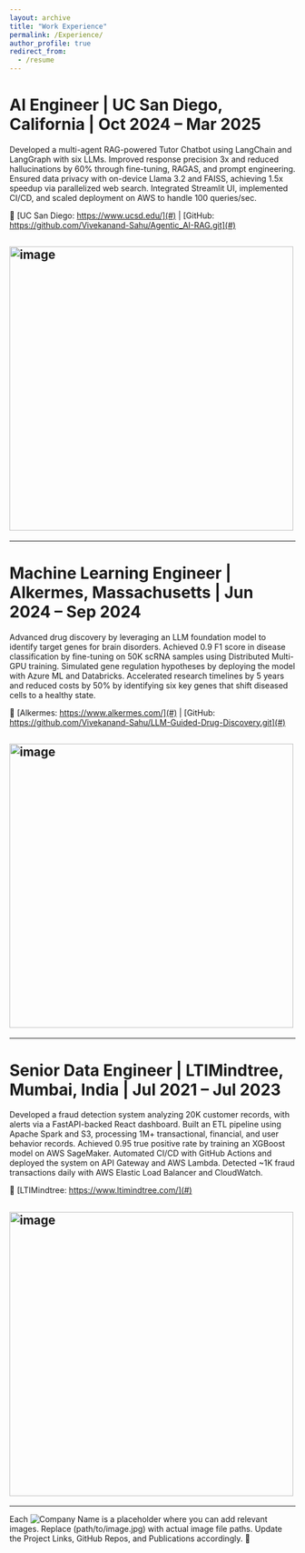 ```yaml
---
layout: archive
title: "Work Experience"
permalink: /Experience/
author_profile: true
redirect_from:
  - /resume
---
```


# AI Engineer  |  UC San Diego, California  |  Oct 2024 – Mar 2025  

Developed a multi-agent RAG-powered Tutor Chatbot using LangChain and LangGraph with six LLMs. Improved response precision 3x and reduced hallucinations by 60% through fine-tuning, RAGAS, and prompt engineering. Ensured data privacy with on-device Llama 3.2 and FAISS, achieving 1.5x speedup via parallelized web search. Integrated Streamlit UI, implemented CI/CD, and scaled deployment on AWS to handle 100 queries/sec.  

🔗 [UC San Diego: https://www.ucsd.edu/](#) | [GitHub: https://github.com/Vivekanand-Sahu/Agentic_AI-RAG.git](#)
## <img width="500" alt="image" src="https://github.com/user-attachments/assets/ef86ca11-a457-4de2-8fa0-c6558e99a0df" />

---



#  Machine Learning Engineer  |  Alkermes, Massachusetts  |  Jun 2024 – Sep 2024  

Advanced drug discovery by leveraging an LLM foundation model to identify target genes for brain disorders. Achieved 0.9 F1 score in disease classification by fine-tuning on 50K scRNA samples using Distributed Multi-GPU training. Simulated gene regulation hypotheses by deploying the model with Azure ML and Databricks. Accelerated research timelines by 5 years and reduced costs by 50% by identifying six key genes that shift diseased cells to a healthy state.  

🔗 [Alkermes: https://www.alkermes.com/](#) | [GitHub: https://github.com/Vivekanand-Sahu/LLM-Guided-Drug-Discovery.git](#)
## <img width="500" alt="image" src="https://github.com/user-attachments/assets/025d1f83-f0a7-4499-abd2-f5fb9aecf2da" />

---



#  Senior Data Engineer  |  LTIMindtree, Mumbai, India  |  Jul 2021 – Jul 2023  

Developed a fraud detection system analyzing 20K customer records, with alerts via a FastAPI-backed React dashboard. Built an ETL pipeline using Apache Spark and S3, processing 1M+ transactional, financial, and user behavior records. Achieved 0.95 true positive rate by training an XGBoost model on AWS SageMaker. Automated CI/CD with GitHub Actions and deployed the system on API Gateway and AWS Lambda. Detected ~1K fraud transactions daily with AWS Elastic Load Balancer and CloudWatch.  

🔗 [LTIMindtree: https://www.ltimindtree.com/](#) 
## <img width="500" alt="image" src="https://github.com/user-attachments/assets/f654b4ab-fff9-4ba3-afa1-bf78f0cfc71f" />

---

Each ![Company Name](path/to/image.jpg) is a placeholder where you can add relevant images. Replace (path/to/image.jpg) with actual image file paths. Update the Project Links, GitHub Repos, and Publications accordingly. 🚀  







